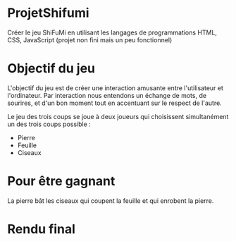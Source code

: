 # ProjetShifumi
Créer le jeu ShiFuMi en utilisant les langages de programmations HTML, CSS, JavaScript (projet non fini mais un peu fonctionnel)

# Objectif du jeu 
L'objectif du jeu est de créer une interaction amusante entre l'utilisateur et l'ordinateur. Par interaction nous entendons un échange de mots, de sourires, et d'un bon moment tout en accentuant sur le respect de l'autre.

Le jeu des trois coups se joue à deux joueurs qui choisissent simultanément un des trois coups possible :
- Pierre
- Feuille
- Ciseaux

# Pour être gagnant
La pierre bât les ciseaux qui coupent la feuille et qui enrobent la pierre.

# Rendu final
<a href="https://zupimages.net/viewer.php?id=20/41/fzco.png"><img src="https://zupimages.net/up/20/41/fzco.png" alt="" /></a>
